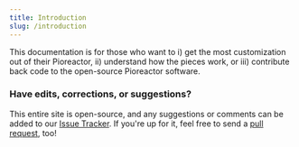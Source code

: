 ```yaml
---
title: Introduction
slug: /introduction
---
```


This documentation is for those who want to i) get the most customization out of their Pioreactor, ii) understand how the pieces work, or iii) contribute back code to the open-source Pioreactor software.


### Have edits, corrections, or suggestions?

This entire site is open-source, and any suggestions or comments can be added to our [Issue Tracker](https://github.com/Pioreactor/docs.pioreactor/issues). If you're up for it, feel free to send a [pull request](https://docs.github.com/en/pull-requests/collaborating-with-pull-requests/getting-started/about-collaborative-development-models), too!
